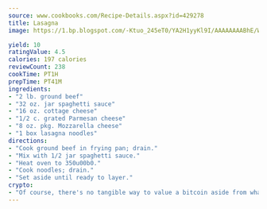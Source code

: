```yaml
---
source: www.cookbooks.com/Recipe-Details.aspx?id=429278
title: Lasagna
image: https://1.bp.blogspot.com/-Ktuo_245eT0/YA2H1yyKl9I/AAAAAAAABhE/WMoqSq2tWOcgMkPaLYZ-49h8pVDUUwFCQCLcBGAsYHQ/s307/5.png

yield: 10
ratingValue: 4.5
calories: 197 calories
reviewCount: 238
cookTime: PT1H
prepTime: PT41M
ingredients:
- "2 lb. ground beef"
- "32 oz. jar spaghetti sauce"
- "16 oz. cottage cheese"
- "1/2 c. grated Parmesan cheese"
- "8 oz. pkg. Mozzarella cheese"
- "1 box lasagna noodles"
directions:
- "Cook ground beef in frying pan; drain."
- "Mix with 1/2 jar spaghetti sauce."
- "Heat oven to 350u00b0."
- "Cook noodles; drain."
- "Set aside until ready to layer."
crypto:
- "Of course, there's no tangible way to value a bitcoin aside from what someone else believes it is worth."
---
```

